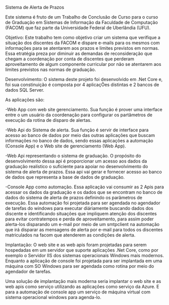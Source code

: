 Sistema de Alerta de Prazos

Este sistema é fruto de um Trabalho de Conclusão de Curso para o curso de Graduação em Sistemas de Informação da Faculdade de Computação (FACOM) que faz parte da Universidade Federal de Uberlândia (UFU).



Objetivo:
Este trabalho tem como objetivo criar um sistema que verifique a situação dos discentes da FACOM e dispare e-mails para os mesmos com informações para se atentarem aos prazos e limites previstos em normas.
Essa etratégia preza por diminuir as demandas de reconsideração que chegam a coordenação por conta de discentes que perderam aproveitamento de algum componente curricular por não se atentarem aos limites previstos nas normas de graduação.



Desenvolvimento:
O sistema deste projeto foi desenvolvido em .Net Core e, foi sua constinuição é composta por 4 aplicaçÕes distintas e 2 bancos de dados SQL Server.

As aplicações são:

-Web App com web site gerenciamento.
Sua função é prover uma interface entre o um usuário da coordenação para configurar os partâmetros de execução da rotina de disparo de alertas.

-Web Api do Sistema de alerta.
Sua função é servir de interface para acesso ao banco de dados por meio das outras aplicações que buscam informações no banco de dados, sendo essas aplicações a automação (Console App) e o Web site de gerenciamento (Web App).

-Web Api representando o sistema de graduação.
O propósito do desenvolvimento dessa api é proporcionar um acesso aos dados da graduação realístico o suficiente para apoiar no desenvolvimento do sistema de alerta de prazos. Essa api vai gerar e fornecer acesso ao banco de dados que representa a base de dados de graduação.

-Console App como automação.
Essa aplicação vai consumir as 2 Apis para acessar os dados da graduação e os dados que se encontram no banco de dados do sistema de alerta de prazos definindo os parâmetros de execução.
Essa automação foi projetada para ser agendada no agendador de tarefas do windows para executar diáriamente buscando dados dos discente e identificando situações que impliquem atenção dos discentes para evitar contratempos e perda de aproveitamento, para assim poder alerta-los disparando um e-mail por meio de um smtpclient na automação que irá disparar as mensagens de alerta por e-mail para todos os discentes matriculados na facom que atenderem as condições de alerta.



Implantação:
O web site e as web apis foram projetadas para serem hospedadas em um servidor que suporte aplicações .Net Core, como por exemplo o Servidor IIS dos sistemas operacionais Windows mais modernos.
Enquanto a aplicação de console foi projetada para ser implantada em uma máquina com SO Windows para ser agendada como rotina por meio do agendador de tarefas.

Uma solução de implantação mais moderna seria implantar o web site e as web apis como serviço utilizando as aplicações como serviço da Azure. E para a automação de console app um serviço de máquina virtual com sistema operacional windows para agenda-lo.
